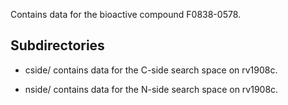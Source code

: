 Contains data for the bioactive compound F0838-0578.

## Subdirectories

- cside/ contains data for the C-side search space on rv1908c.

- nside/ contains data for the N-side search space on rv1908c.

